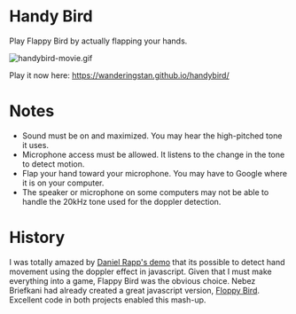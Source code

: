 Handy Bird
=========

Play Flappy Bird by actually flapping your hands. 

![handybird-movie.gif](https://media.giphy.com/media/UHbpTnnoxbG9O/giphy.gif)

Play it now here: https://wanderingstan.github.io/handybird/

Notes
==
* Sound must be on and maximized. You may hear the high-pitched tone it uses.
* Microphone access must be allowed. It listens to the change in the tone to detect motion.
* Flap your hand toward your microphone. You may have to Google where it is on your computer.
* The speaker or microphone on some computers may not be able to handle the 20kHz tone used for the doppler detection.

History
==
I was totally amazed by [Daniel Rapp's demo](https://github.com/DanielRapp/doppler) that its possible to detect hand movement using the doppler effect in javascript. Given that I must make everything into a game, Flappy Bird was the obvious choice. 
Nebez Briefkani had already created a great javascript version, [Floppy Bird](https://github.com/nebez/floppybird). Excellent code in both projects enabled this mash-up. 

